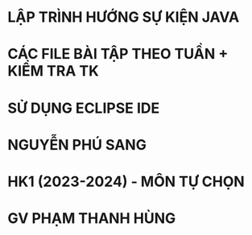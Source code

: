 # LẬP TRÌNH HƯỚNG SỰ KIỆN JAVA
# CÁC FILE BÀI TẬP THEO TUẦN + KIỂM TRA TK
# SỬ DỤNG ECLIPSE IDE

# NGUYỄN PHÚ SANG
# HK1 (2023-2024) - MÔN TỰ CHỌN
# GV PHẠM THANH HÙNG
